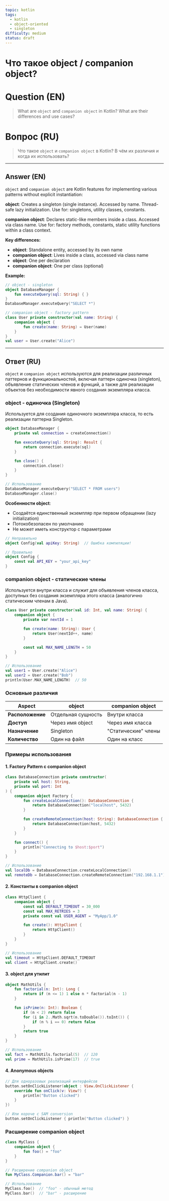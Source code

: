 ```yaml
---
topic: kotlin
tags:
  - kotlin
  - object-oriented
  - singleton
difficulty: medium
status: draft
---
```


# Что такое object / companion object?

# Question (EN)
> What are `object` and `companion object` in Kotlin? What are their differences and use cases?

# Вопрос (RU)
> Что такое `object` и `companion object` в Kotlin? В чём их различия и когда их использовать?

---

## Answer (EN)

`object` and `companion object` are Kotlin features for implementing various patterns without explicit instantiation:

**object**: Creates a singleton (single instance). Accessed by name. Thread-safe lazy initialization. Use for: singletons, utility classes, constants.

**companion object**: Declares static-like members inside a class. Accessed via class name. Use for: factory methods, constants, static utility functions within a class context.

**Key differences:**
- **object**: Standalone entity, accessed by its own name
- **companion object**: Lives inside a class, accessed via class name
- **object**: One per declaration
- **companion object**: One per class (optional)

**Example:**
```kotlin
// object - singleton
object DatabaseManager {
    fun executeQuery(sql: String) { }
}
DatabaseManager.executeQuery("SELECT *")

// companion object - factory pattern
class User private constructor(val name: String) {
    companion object {
        fun create(name: String) = User(name)
    }
}
val user = User.create("Alice")
```

---

## Ответ (RU)

`object` и `companion object` используются для реализации различных паттернов и функциональностей, включая паттерн одиночка (singleton), объявление статических членов и функций, а также для реализации объектов без необходимости явного создания экземпляра класса.

### object - одиночка (Singleton)

Используется для создания одиночного экземпляра класса, то есть реализации паттерна Singleton.

```kotlin
object DatabaseManager {
    private val connection = createConnection()

    fun executeQuery(sql: String): Result {
        return connection.execute(sql)
    }

    fun close() {
        connection.close()
    }
}

// Использование
DatabaseManager.executeQuery("SELECT * FROM users")
DatabaseManager.close()
```

**Особенности object**:
- Создаётся единственный экземпляр при первом обращении (lazy initialization)
- Потокобезопасен по умолчанию
- Не может иметь конструктор с параметрами

```kotlin
// Неправильно
object Config(val apiKey: String)  // Ошибка компиляции!

// Правильно
object Config {
    const val API_KEY = "your_api_key"
}
```

### companion object - статические члены

Используется внутри класса и служит для объявления членов класса, доступных без создания экземпляра этого класса (аналогично статическим членам в Java).

```kotlin
class User private constructor(val id: Int, val name: String) {
    companion object {
        private var nextId = 1

        fun create(name: String): User {
            return User(nextId++, name)
        }

        const val MAX_NAME_LENGTH = 50
    }
}

// Использование
val user1 = User.create("Alice")
val user2 = User.create("Bob")
println(User.MAX_NAME_LENGTH)  // 50
```

### Основные различия

| Aspect | object | companion object |
|--------|--------|------------------|
| **Расположение** | Отдельная сущность | Внутри класса |
| **Доступ** | Через имя object | Через имя класса |
| **Назначение** | Singleton | "Статические" члены |
| **Количество** | Один на файл | Один на класс |

### Примеры использования

#### 1. Factory Pattern с companion object

```kotlin
class DatabaseConnection private constructor(
    private val host: String,
    private val port: Int
) {
    companion object Factory {
        fun createLocalConnection(): DatabaseConnection {
            return DatabaseConnection("localhost", 5432)
        }

        fun createRemoteConnection(host: String): DatabaseConnection {
            return DatabaseConnection(host, 5432)
        }
    }

    fun connect() {
        println("Connecting to $host:$port")
    }
}

// Использование
val localDb = DatabaseConnection.createLocalConnection()
val remoteDb = DatabaseConnection.createRemoteConnection("192.168.1.1")
```

#### 2. Константы в companion object

```kotlin
class HttpClient {
    companion object {
        const val DEFAULT_TIMEOUT = 30_000
        const val MAX_RETRIES = 3
        private const val USER_AGENT = "MyApp/1.0"

        fun create(): HttpClient {
            return HttpClient()
        }
    }
}

// Использование
val timeout = HttpClient.DEFAULT_TIMEOUT
val client = HttpClient.create()
```

#### 3. object для утилит

```kotlin
object MathUtils {
    fun factorial(n: Int): Long {
        return if (n <= 1) 1 else n * factorial(n - 1)
    }

    fun isPrime(n: Int): Boolean {
        if (n < 2) return false
        for (i in 2..Math.sqrt(n.toDouble()).toInt()) {
            if (n % i == 0) return false
        }
        return true
    }
}

// Использование
val fact = MathUtils.factorial(5)  // 120
val prime = MathUtils.isPrime(17)  // true
```

#### 4. Anonymous objects

```kotlin
// Для одноразовых реализаций интерфейсов
button.setOnClickListener(object : View.OnClickListener {
    override fun onClick(v: View?) {
        println("Button clicked")
    }
})

// Или короче с SAM conversion
button.setOnClickListener { println("Button clicked") }
```

### Расширение companion object

```kotlin
class MyClass {
    companion object {
        fun foo() = "foo"
    }
}

// Расширение companion object
fun MyClass.Companion.bar() = "bar"

// Использование
MyClass.foo()  // "foo" - обычный метод
MyClass.bar()  // "bar" - расширение
```
